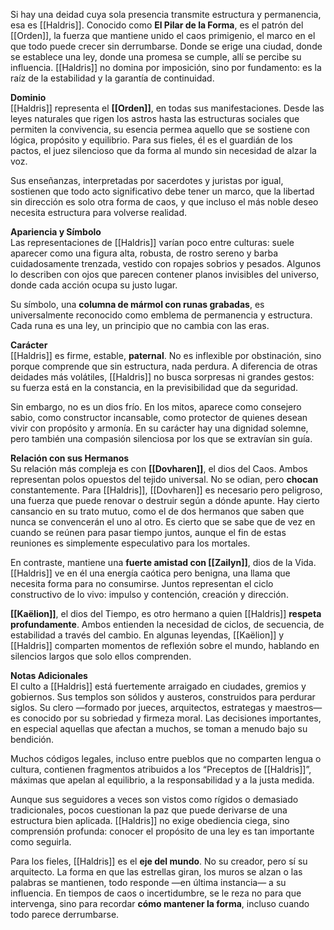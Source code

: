 Si hay una deidad cuya sola presencia transmite estructura y permanencia, esa es [[Haldris]]. Conocido como **El Pilar de la Forma**, es el patrón del [[Orden]], la fuerza que mantiene unido el caos primigenio, el marco en el que todo puede crecer sin derrumbarse. Donde se erige una ciudad, donde se establece una ley, donde una promesa se cumple, allí se percibe su influencia. [[Haldris]] no domina por imposición, sino por fundamento: es la raíz de la estabilidad y la garantía de continuidad.

**Dominio**  
[[Haldris]] representa el **[[Orden]]**, en todas sus manifestaciones. Desde las leyes naturales que rigen los astros hasta las estructuras sociales que permiten la convivencia, su esencia permea aquello que se sostiene con lógica, propósito y equilibrio. Para sus fieles, él es el guardián de los pactos, el juez silencioso que da forma al mundo sin necesidad de alzar la voz.

Sus enseñanzas, interpretadas por sacerdotes y juristas por igual, sostienen que todo acto significativo debe tener un marco, que la libertad sin dirección es solo otra forma de caos, y que incluso el más noble deseo necesita estructura para volverse realidad.

**Apariencia y Símbolo**  
Las representaciones de [[Haldris]] varían poco entre culturas: suele aparecer como una figura alta, robusta, de rostro sereno y barba cuidadosamente trenzada, vestido con ropajes sobrios y pesados. Algunos lo describen con ojos que parecen contener planos invisibles del universo, donde cada acción ocupa su justo lugar.

Su símbolo, una **columna de mármol con runas grabadas**, es universalmente reconocido como emblema de permanencia y estructura. Cada runa es una ley, un principio que no cambia con las eras.

**Carácter**  
[[Haldris]] es firme, estable, **paternal**. No es inflexible por obstinación, sino porque comprende que sin estructura, nada perdura. A diferencia de otras deidades más volátiles, [[Haldris]] no busca sorpresas ni grandes gestos: su fuerza está en la constancia, en la previsibilidad que da seguridad.

Sin embargo, no es un dios frío. En los mitos, aparece como consejero sabio, como constructor incansable, como protector de quienes desean vivir con propósito y armonía. En su carácter hay una dignidad solemne, pero también una compasión silenciosa por los que se extravían sin guía.

**Relación con sus Hermanos**  
Su relación más compleja es con **[[Dovharen]]**, el dios del Caos. Ambos representan polos opuestos del tejido universal. No se odian, pero **chocan** constantemente. Para [[Haldris]], [[Dovharen]] es necesario pero peligroso, una fuerza que puede renovar o destruir según a dónde apunte. Hay cierto cansancio en su trato mutuo, como el de dos hermanos que saben que nunca se convencerán el uno al otro. Es cierto que se sabe que de vez en cuando se reúnen para pasar tiempo juntos, aunque el fin de estas reuniones es simplemente especulativo para los mortales.

En contraste, mantiene una **fuerte amistad con [[Zailyn]]**, dios de la Vida. [[Haldris]] ve en él una energía caótica pero benigna, una llama que necesita forma para no consumirse. Juntos representan el ciclo constructivo de lo vivo: impulso y contención, creación y dirección.

**[[Kaëlion]]**, el dios del Tiempo, es otro hermano a quien [[Haldris]] **respeta profundamente**. Ambos entienden la necesidad de ciclos, de secuencia, de estabilidad a través del cambio. En algunas leyendas, [[Kaëlion]] y [[Haldris]] comparten momentos de reflexión sobre el mundo, hablando en silencios largos que solo ellos comprenden.

**Notas Adicionales**  
El culto a [[Haldris]] está fuertemente arraigado en ciudades, gremios y gobiernos. Sus templos son sólidos y austeros, construidos para perdurar siglos. Su clero —formado por jueces, arquitectos, estrategas y maestros— es conocido por su sobriedad y firmeza moral. Las decisiones importantes, en especial aquellas que afectan a muchos, se toman a menudo bajo su bendición.

Muchos códigos legales, incluso entre pueblos que no comparten lengua o cultura, contienen fragmentos atribuidos a los “Preceptos de [[Haldris]]”, máximas que apelan al equilibrio, a la responsabilidad y a la justa medida.

Aunque sus seguidores a veces son vistos como rígidos o demasiado tradicionales, pocos cuestionan la paz que puede derivarse de una estructura bien aplicada. [[Haldris]] no exige obediencia ciega, sino comprensión profunda: conocer el propósito de una ley es tan importante como seguirla.

Para los fieles, [[Haldris]] es el **eje del mundo**. No su creador, pero sí su arquitecto. La forma en que las estrellas giran, los muros se alzan o las palabras se mantienen, todo responde —en última instancia— a su influencia. En tiempos de caos o incertidumbre, se le reza no para que intervenga, sino para recordar **cómo mantener la forma**, incluso cuando todo parece derrumbarse.

[^0]: [[Historia y Mitología]]
[^1]: [[Los Dioses]]
[^2]: [[Segunda Generación de Dioses]]
[^3]: [[Los 12 Patrones]]